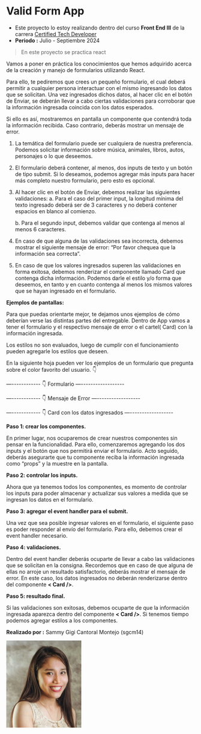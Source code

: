 Valid Form App
=============
- Este proyecto lo estoy realizando dentro del curso **Front End III** de la carrera [Certified Tech Developer](https://www.digitalhouse.com/ar/productos/programacion/certified-tech-developer "Certified Tech Developer") 
- **Periodo :** Julio - Septiembre 2024
> En este proyecto se practica react

Vamos a poner en práctica los conocimientos que hemos adquirido acerca de la creación y manejo de formularios utilizando React. 

Para ello, te pediremos que crees un pequeño formulario, el cual deberá permitir a cualquier persona interactuar con el mismo ingresando los datos que se solicitan. Una vez ingresados dichos datos, al hacer clic en el botón de Enviar, se deberán llevar a cabo ciertas validaciones para corroborar que la información ingresada coincida con los datos esperados.

Si ello es así, mostraremos en pantalla un componente que contendrá toda la información recibida. Caso contrario, deberás mostrar un mensaje de error.


1. La temática del formulario puede ser cualquiera de nuestra preferencia. Podemos solicitar información sobre música, animales, libros, autos, personajes o lo que deseemos.
2. El formulario deberá contener, al menos, dos inputs de texto y un botón de tipo submit. Si lo deseamos, podemos agregar más inputs para hacer más completo nuestro formulario, pero esto es opcional.
3. Al hacer clic en el botón de Enviar, debemos realizar las siguientes validaciones:
    a. Para el caso del primer input, la longitud mínima del texto ingresado deberá ser de 3 caracteres y no deberá contener espacios en blanco al comienzo.

    b. Para el segundo input, debemos validar que contenga al menos al menos 6 caracteres.
4. En caso de que alguna de las validaciones sea incorrecta, debemos mostrar el siguiente mensaje de error:  “Por favor chequea que la información sea correcta”.
5. En caso de que los valores ingresados superen las validaciones en forma exitosa, debemos renderizar el componente llamado Card que contenga dicha información. Podemos darle el estilo y/o forma que deseemos, en tanto y en cuanto contenga al menos los mismos valores que se hayan ingresado en el formulario.


**Ejemplos de pantallas:**

Para que puedas orientarte mejor, te dejamos unos ejemplos de cómo deberían verse las distintas partes del entregable. Dentro de App vamos a tener el formulario y el respectivo mensaje de error o el cartel( Card) con la información ingresada.

Los estilos no son evaluados, luego de cumplir con el funcionamiento pueden agregarle los estilos que deseen.

En la siguiente hoja pueden ver los ejemplos de un formulario que pregunta sobre el color favorito del usuario. 👇

—------------ 👇 Formulario —------------------


—------------ 👇 Mensaje de Error —------------------


—------------ 👇 Card con los datos ingresados —------------------



**Paso 1: crear los componentes.**

En primer lugar, nos ocuparemos de crear nuestros componentes sin pensar en la funcionalidad. Para ello, comenzaremos agregando los dos inputs y el botón que nos permitirá enviar el formulario. Acto seguido, deberás asegurarte que tu componente <Card/> reciba la información ingresada como “props” y la muestre en la pantalla.

**Paso 2: controlar los inputs.**

Ahora que ya tenemos todos los componentes, es momento de controlar los inputs para poder almacenar y actualizar sus valores a medida que se ingresan los datos en el formulario.

**Paso 3: agregar el event handler para el submit.**

Una vez que sea posible ingresar valores en el formulario, el siguiente paso es poder responder al envío del formulario. Para ello, debemos crear el event handler necesario.

**Paso 4: validaciones.**

Dentro del event handler deberás ocuparte de llevar a cabo las validaciones que se solicitan en la consigna. Recordemos que en caso de que alguna de ellas no arroje un resultado satisfactorio, deberás mostrar el mensaje de error. En este caso, los datos ingresados no deberán renderizarse dentro del componente **< Card />**. 

**Paso 5: resultado final.**

Si las validaciones son exitosas, debemos ocuparte de que la información ingresada aparezca dentro del componente **< Card />**. Si tenemos tiempo podemos agregar estilos a los componentes.


**Realizado por :** Sammy Gigi Cantoral Montejo (sgcm14)

<img src ="https://raw.githubusercontent.com/sgcm14/sgcm14/main/sammy.jpg" width="200">
